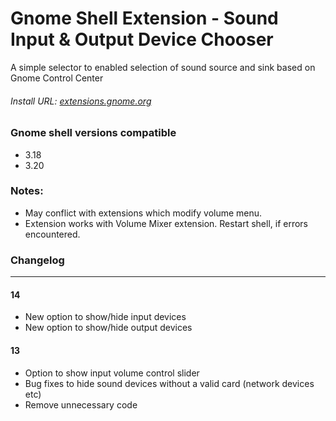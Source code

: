 # Gnome Shell Extension - Sound Input & Output Device Chooser
A simple selector to enabled selection of sound source and sink based on Gnome Control Center

###### Install URL: [extensions.gnome.org](https://extensions.gnome.org/extension/906/sound-output-device-chooser/)

### Gnome shell versions compatible
* 3.18
* 3.20

### Notes:
* May conflict with extensions which modify volume menu.
* Extension works with Volume Mixer extension. Restart shell, if errors encountered.

### Changelog
-----------------------

#### 14
* New option to show/hide input devices
* New option to show/hide output devices


#### 13
* Option to show input volume control slider
* Bug fixes to hide sound devices without a valid card (network devices etc)
* Remove unnecessary code




